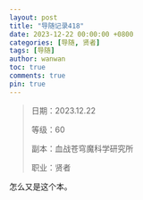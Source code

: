 ```yaml
---
layout: post
title: "导随记录418"
date: 2023-12-22 00:00:00 +0800
categories: [导随, 贤者]
tags: [导随]
author: wanwan
toc: true
comments: true
pin: true
---
```

> 日期：2023.12.22
>
> 等级：60
>
> 副本：血战苍穹魔科学研究所
>
> 职业：贤者

怎么又是这个本。